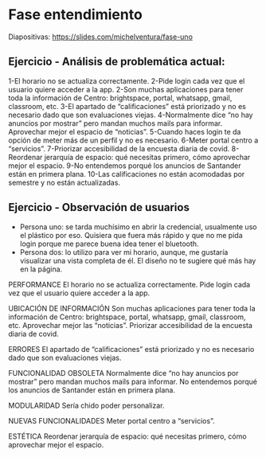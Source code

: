 # Fase entendimiento

Diapositivas: https://slides.com/michelventura/fase-uno

## Ejercicio - Análisis de problemática actual:

1-El horario no se actualiza correctamente.
2-Pide login cada vez que el usuario quiere acceder a la app.
2-Son muchas aplicaciones para tener toda la información de Centro: brightspace, portal, whatsapp, gmail, classroom, etc. 
3-El apartado de “calificaciones” está priorizado y no es necesario dado que son evaluaciones viejas.
4-Normalmente dice “no hay anuncios por mostrar” pero mandan muchos mails para informar. Aprovechar mejor el espacio de “noticias”.
5-Cuando haces login te da opción de meter más de un perfil y no es necesario.
6-Meter portal centro a “servicios”.
7-Priorizar accesibilidad de la encuesta diaria de covid.
8-Reordenar jerarquía de espacio: qué necesitas primero, cómo aprovechar mejor el espacio.
9-No entendemos porqué los anuncios de Santander están en primera plana.
10-Las calificaciones no están acomodadas por semestre y no están actualizadas.


## Ejercicio - Observación de usuarios

- Persona uno: se tarda muchísimo en abrir la credencial, usualmente uso el plástico por eso. Quisiera que fuera más rápido y que no me pida login porque me parece buena idea tener el bluetooth.
- Persona dos: lo utilizo para ver mi horario, aunque, me gustaría visualizar una vista completa de él. El diseño no te sugiere qué más hay en la página.

PERFORMANCE
El horario no se actualiza correctamente. 
Pide login cada vez que el usuario quiere acceder a la app.

UBICACIÓN DE INFORMACIÓN
Son muchas aplicaciones para tener toda la información de Centro: brightspace, portal, whatsapp, gmail, classroom, etc. 
Aprovechar mejor las “noticias”.
Priorizar accesibilidad de la encuesta diaria de covid. 

ERRORES
El apartado de “calificaciones” está priorizado y no es necesario dado que son evaluaciones viejas. 

FUNCIONALIDAD OBSOLETA
Normalmente dice “no hay anuncios por mostrar” pero mandan muchos mails para informar. 
No entendemos porqué los anuncios de Santander están en primera plana.

MODULARIDAD
Sería chido poder personalizar. 

NUEVAS FUNCIONALIDADES
Meter portal centro a “servicios”. 

ESTÉTICA
Reordenar jerarquía de espacio: qué necesitas primero, cómo aprovechar mejor el espacio. 

